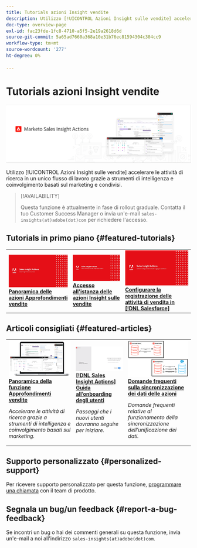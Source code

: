 ```yaml
---
title: Tutorials azioni Insight vendite
description: Utilizzo [!UICONTROL Azioni Insight sulle vendite] accelerare le attività di ricerca in un unico flusso di lavoro grazie a strumenti di intelligenza e coinvolgimento basati sul marketing e condivisi.
doc-type: overview-page
exl-id: fac23fde-1fc8-4710-a5f5-2e19a2618d6d
source-git-commit: 5a65ad7660a368a10e31b76ec81594304c304cc9
workflow-type: tm+mt
source-wordcount: '277'
ht-degree: 0%

---
```


# Tutorials azioni Insight vendite

![](assets/header.png)

Utilizzo [!UICONTROL Azioni Insight sulle vendite] accelerare le attività di ricerca in un unico flusso di lavoro grazie a strumenti di intelligenza e coinvolgimento basati sul marketing e condivisi.

>[!AVAILABILITY]
>
>Questa funzione è attualmente in fase di rollout graduale. Contatta il tuo Customer Success Manager o invia un&#39;e-mail `sales-insights(at)adobe(dot)com` per richiedere l&#39;accesso.

## Tutorials in primo piano {#featured-tutorials}

<table style="table-layout:fixed">
<tr>
<td>
<a href="/help/sales-insight-actions/sales-insight-actions-overview.md"><img alt="Panoramica dell'immagine delle miniature per le azioni Approfondimenti vendite" src="assets/sales-insight-actions-feature-overview-videothumb.png" /></a>
<div><a href="/help/sales-insight-actions/sales-insight-actions-overview.md"><strong>Panoramica delle azioni Approfondimenti vendite</strong></a></div>
</td>
<td>
<a href="/help/sales-insight-actions/accessing-your-sales-insight-actions-instance.md"><img alt="immagine miniatura per accedere all'istanza delle azioni Insight di vendita" src="assets/accessing-your-sales-insight-actions-instance-videothumb.png" /></a>
<div><a href="/help/sales-insight-actions/accessing-your-sales-insight-actions-instance.md"><strong>Accesso all'istanza delle azioni Insight sulle vendite</strong></a></div>
</td>
<td>
<a href="/help/sales-insight-actions/configure-sales-activity-logging-to-salesforce.md"><img alt="immagine miniatura per configurare la registrazione delle attività di vendita in [!DNL Salesforce]" src="assets/configure-sales-activity-logging-to-salesforce-videothumb.png" /></a>
<div><a href="/help/sales-insight-actions/configure-sales-activity-logging-to-salesforce.md"><strong>Configurare la registrazione delle attività di vendita in [!DNL Salesforce]</strong></a></div>
</td>
</tr>
</table>

## Articoli consigliati {#featured-articles}

<table style="table-layout:fixed">
<tr>
<td>
<a href="https://experienceleague.adobe.com/docs/marketo/using/product-docs/marketo-sales-insight/actions/sales-insight-actions-feature-overview.html"><img alt="Panoramica delle miniature per le azioni Approfondimenti vendite" src="assets/sales-insight-actions-feature-overview-thumb.png" /></a>
<div><a href="https://experienceleague.adobe.com/docs/marketo/using/product-docs/marketo-sales-insight/actions/sales-insight-actions-feature-overview.html"><strong>Panoramica della funzione Approfondimenti vendite</strong></a></div>
<p><em>Accelerare le attività di ricerca grazie a strumenti di intelligenza e coinvolgimento basati sul marketing.</em></p>
</td>
<td>
<a href="https://experienceleague.adobe.com/docs/marketo/using/product-docs/marketo-sales-insight/actions/getting-started/sales-insight-actions-user-onboarding-guide.html"><img alt="immagine miniatura per [!DNL Sales Insight Actions] Guida all’onboarding degli utenti" src="assets/sales-insight-actions-user-onboarding-guide-thumb.png" /></a>
<div><a href="https://experienceleague.adobe.com/docs/marketo/using/product-docs/marketo-sales-insight/actions/getting-started/sales-insight-actions-user-onboarding-guide.html"><strong>[!DNL Sales Insight Actions] Guida all’onboarding degli utenti</strong></a></div>
<p><em>Passaggi che i nuovi utenti dovranno seguire per iniziare.</em></p>
</td>
<td>
<a href="https://experienceleague.adobe.com/docs/marketo/using/product-docs/marketo-sales-insight/actions/admin/actions-data-sync-faq.html"><img alt="immagine thumbnail per le domande frequenti sulla sincronizzazione dei dati delle azioni" src="assets/actions-data-sync-faq-thumb.png" /></a>
<div><a href="https://experienceleague.adobe.com/docs/marketo/using/product-docs/marketo-sales-insight/actions/admin/actions-data-sync-faq.html"><strong>Domande frequenti sulla sincronizzazione dei dati delle azioni</strong></a></div>
<p><em>Domande frequenti relative al funzionamento della sincronizzazione dell’unificazione dei dati.</em></p>
</td>
</tr>
</table>

## Supporto personalizzato {#personalized-support}

Per ricevere supporto personalizzato per questa funzione, [programmare una chiamata](https://outlook.office365.com/owa/calendar/AdobeInc1@adobe.onmicrosoft.com/bookings/) con il team di prodotto.

## Segnala un bug/un feedback {#report-a-bug-feedback}

Se incontri un bug o hai dei commenti generali su questa funzione, invia un&#39;e-mail a noi all&#39;indirizzo `sales-insights(at)adobe(dot)com`.
